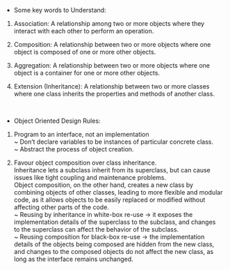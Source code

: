 - Some key words to Understand:  

1. Association: A relationship among two or more objects where they interact with each other to perform an operation.  


2. Composition: A relationship between two or more objects where one object is composed of one or more other objects.  

3. Aggregation: A relationship between two or more objects where one object is a container for one or more other objects.  

4. Extension (Inheritance): A relationship between two or more classes where one class inherits the properties and methods of another class.  

&nbsp;

- Object Oriented Design Rules:  

1. Program to an interface, not an implementation  
~ Don’t declare variables to be instances of particular concrete class.  
~ Abstract the process of object creation.  
  
2. Favour object composition over class inheritance.  
Inheritance lets a subclass inherit from its superclass, but can cause issues like tight coupling and maintenance problems. \
Object composition, on the other hand, creates a new class by combining objects of other classes, leading to more flexible and modular code, as it allows objects to be easily replaced or modified without affecting other parts of the code. \
~ Reusing by inheritance in white-box re-use -> it exposes the implementation details of the superclass to the subclass, and changes to the superclass can affect the behavior of the subclass. \
~ Reusing composition for black-box re-use -> the implementation details of the objects being composed are hidden from the new class, and changes to the composed objects do not affect the new class, as long as the interface remains unchanged.
